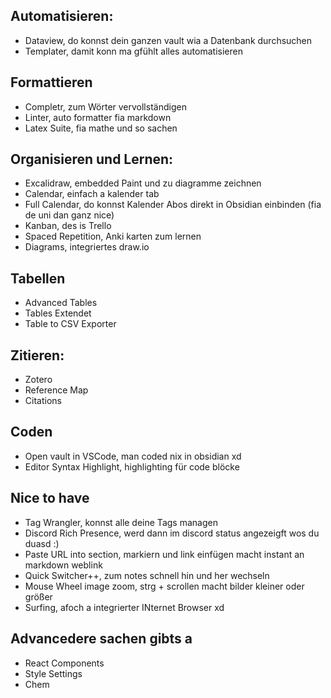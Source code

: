 ## Automatisieren:

- Dataview, do konnst dein ganzen vault wia a Datenbank durchsuchen
- Templater, damit konn ma gfühlt alles automatisieren

## Formattieren

- Completr, zum Wörter vervollständigen
- Linter, auto formatter fia markdown
- Latex Suite, fia mathe und so sachen

## Organisieren und Lernen:

- Excalidraw, embedded Paint und zu diagramme zeichnen
- Calendar, einfach a kalender tab
- Full Calendar, do konnst Kalender Abos direkt in Obsidian einbinden (fia de uni dan ganz nice)
- Kanban, des is Trello 
- Spaced Repetition, Anki karten zum lernen
- Diagrams, integriertes draw.io

## Tabellen

- Advanced Tables
- Tables Extendet
- Table to CSV Exporter

## Zitieren:

- Zotero
- Reference Map
- Citations

## Coden

- Open vault in VSCode, man coded nix in obsidian xd
- Editor Syntax Highlight, highlighting für code blöcke

## Nice to have

- Tag Wrangler, konnst alle deine Tags managen
- Discord Rich Presence, werd dann im discord status angezeigft wos du duasd :)
- Paste URL into section, markiern und link einfügen macht instant an markdown weblink
- Quick Switcher++, zum notes schnell hin und her wechseln
- Mouse Wheel image zoom, strg + scrollen macht bilder kleiner oder größer
- Surfing, afoch a integrierter INternet Browser xd

## Advancedere sachen gibts a 
- React Components
- Style Settings
- Chem